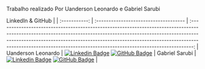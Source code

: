 Trabalho realizado Por Uanderson Leonardo e Gabriel Sarubi

 LinkedIn & GitHub                                                                                                                                                      |
| :-----------: | :------------------------------------ | :-------------------------------------------------------------------------------------------------------------------------------------------------------------------------------------------------------------------------------------------------------------------------------------------------------------------------: |
Uanderson Leonardo         |     [![Linkedin Badge](https://img.shields.io/badge/Linkedin-blue?style=flat-square&logo=Linkedin&logoColor=white)](https://www.linkedin.com/in/uanderson-leonardo-1aaa722a0/) [![GitHub Badge](https://img.shields.io/badge/GitHub-111217?style=flat-square&logo=github&logoColor=white)](https://github.com/uandleon)              |
Gabriel Sarubi |      [![Linkedin Badge](https://img.shields.io/badge/Linkedin-blue?style=flat-square&logo=Linkedin&logoColor=white)]([https://www.linkedin.com/in/gustavo-felipe-morais-a6517b327/](https://www.linkedin.com/in/gabriel-sarubi-3050442b4/)) [![GitHub Badge](https://img.shields.io/badge/GitHub-111217?style=flat-square&logo=github&logoColor=white)](https://github.com/GabrielSarubi-7)     |
